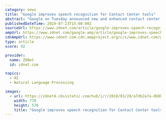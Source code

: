 ```yaml
---
category: news
title: "Google improves speech recognition for Contact Center tools"
abstract: "Google on Tuesday announced new and enhanced contact center tools, with improvements to the underlying speech recognition technology. The improvements, which are the most significant since Google announced its Contact Center AI last July, will impact ..."
publishedDateTime: 2019-07-23T15:00:00Z
sourceUrl: https://www.zdnet.com/article/google-improves-speech-recognition-for-contact-center-tools/
ampUrl: https://www.zdnet.com/google-amp/article/google-improves-speech-recognition-for-contact-center-tools/
cdnAmpUrl: https://www-zdnet-com.cdn.ampproject.org/c/s/www.zdnet.com/google-amp/article/google-improves-speech-recognition-for-contact-center-tools/
type: article
score: 92

provider:
  name: ZDNet
  id: zdnet.com

topics:
  - AI
  - Natural Language Processing

images:
  - url: https://zdnet4.cbsistatic.com/hub/i/r/2018/03/28/a7db2a7a-db8b-4d81-b130-c98e93f13cd1/thumbnail/770x578/4946fa6bf7854c6d80e8c9a7a0477b6a/malwarebytesscam.jpg
    width: 770
    height: 578
    title: "Google improves speech recognition for Contact Center tools"
---
```

